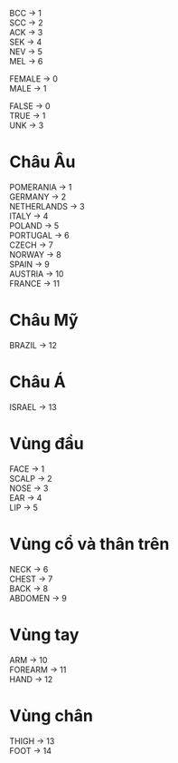 BCC -> 1<br>
SCC -> 2<br>
ACK -> 3<br>
SEK -> 4<br>
NEV -> 5<br>
MEL -> 6<br>

FEMALE -> 0 <br>
MALE -> 1 <br>

FALSE -> 0 <br>
TRUE -> 1 <br>
UNK -> 3 <br>

# Châu Âu
POMERANIA   -> 1 <br>
GERMANY     -> 2 <br>
NETHERLANDS -> 3 <br>
ITALY       -> 4 <br>
POLAND      -> 5 <br>
PORTUGAL    -> 6 <br>
CZECH       -> 7 <br>
NORWAY      -> 8 <br>
SPAIN       -> 9 <br>
AUSTRIA     -> 10 <br>
FRANCE      -> 11 <br>

# Châu Mỹ
BRAZIL      -> 12 <br>

# Châu Á
ISRAEL      -> 13 <br>

# Vùng đầu
FACE -> 1  <br>
SCALP -> 2 <br>
NOSE -> 3 <br>
EAR -> 4 <br>
LIP -> 5 <br>

# Vùng cổ và thân trên
NECK -> 6 <br>
CHEST -> 7 <br>
BACK -> 8 <br>
ABDOMEN -> 9 <br>

# Vùng tay

ARM -> 10 <br>
FOREARM -> 11 <br>
HAND -> 12 <br>

# Vùng chân

THIGH -> 13 <br>
FOOT -> 14 <br>

